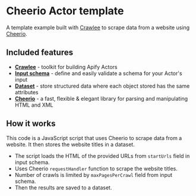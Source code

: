 # Cheerio Actor template

A template example built with [Crawlee](https://crawlee.dev) to scrape data from a website using [Cheerio](https://cheerio.js.org/).

## Included features

- **[Crawlee](https://docs.apify.com/sdk/python/)** - toolkit for building Apify Actors
- **[Input schema](https://docs.apify.com/platform/actors/development/input-schema)** - define and easily validate a schema for your Actor's input
- **[Dataset](https://docs.apify.com/sdk/python/docs/concepts/storages#working-with-datasets)** - store structured data where each object stored has the same attributes
- **[Cheerio](https://cheerio.js.org/)** - a fast, flexible & elegant library for parsing and manipulating HTML and XML

## How it works

This code is a JavaScript script that uses Cheerio to scrape data from a website. It then stores the website titles in a dataset.

- The script loads the HTML of the provided URLs from `startUrls` field in input schema.
- Uses Cheerio `requestHandler` function to scrape the website titles.
- Number of crawls is limited by `maxPagesPerCrawl` field from input schema.
- Then the results are saved to a dataset.
